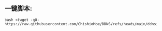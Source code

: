 ## 一键脚本:

```
bash <(wget -qO- https://raw.githubusercontent.com/ChishioMoe/DDNS/refs/heads/main/ddnsip.sh)
```
